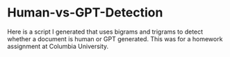 # Human-vs-GPT-Detection
Here is a script I generated that uses bigrams and trigrams to detect whether a document is human or GPT generated. This was for a homework assignment at Columbia University.
